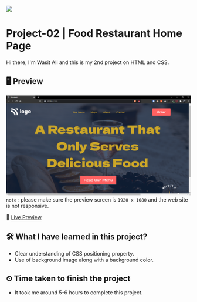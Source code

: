 ![](https://img.shields.io/badge/Technologies-HTML--CSS-orange)

# Project-02 | Food Restaurant Home Page

Hi there,
I'm Wasit Ali and this is my 2nd project on HTML and CSS.

## 🖥 Preview

![](./assets/2022-08-10-21-48-10.png)
`note:` please make sure the preview screen is `1920 x 1080` and the web site is not responsive.

🚀 [Live Preview](https://live-class-project-02-eight.vercel.app/)

## 🛠️ What I have learned in this project?

- Clear understanding of CSS positioning property.
- Use of background image along with a background color.

## ⏲ Time taken to finish the project

- It took me around 5-6 hours to complete this project.
